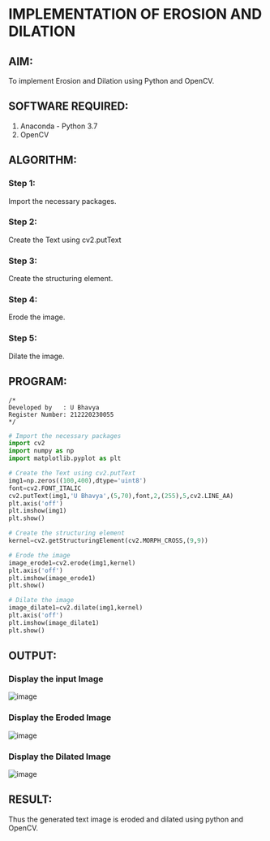 # IMPLEMENTATION OF EROSION AND DILATION
## AIM:
To implement Erosion and Dilation using Python and OpenCV.
## SOFTWARE REQUIRED:
1. Anaconda - Python 3.7
2. OpenCV
## ALGORITHM:
### Step 1:
Import the necessary packages.
### Step 2:
Create the Text using cv2.putText
### Step 3:
Create the structuring element.
### Step 4:
Erode the image.
### Step 5:
Dilate the image.

## PROGRAM:
```
/*
Developed by   : U Bhavya
Register Number: 212220230055
*/
```
``` Python
# Import the necessary packages
import cv2
import numpy as np
import matplotlib.pyplot as plt

# Create the Text using cv2.putText
img1=np.zeros((100,400),dtype='uint8')
font=cv2.FONT_ITALIC
cv2.putText(img1,'U Bhavya',(5,70),font,2,(255),5,cv2.LINE_AA)
plt.axis('off')
plt.imshow(img1)
plt.show()

# Create the structuring element
kernel=cv2.getStructuringElement(cv2.MORPH_CROSS,(9,9))

# Erode the image
image_erode1=cv2.erode(img1,kernel)
plt.axis('off')
plt.imshow(image_erode1)
plt.show()

# Dilate the image
image_dilate1=cv2.dilate(img1,kernel)
plt.axis('off')
plt.imshow(image_dilate1)
plt.show()
```
## OUTPUT:

### Display the input Image
![image](https://user-images.githubusercontent.com/75235293/169954532-6316ce97-b3a4-48e7-9de7-fd931ac17e71.png)


### Display the Eroded Image
![image](https://user-images.githubusercontent.com/75235293/169954604-fdea402d-e867-4829-a652-05660ab2ad18.png)


### Display the Dilated Image
![image](https://user-images.githubusercontent.com/75235293/169954697-72ed3ef0-6ea4-4805-bbef-5ea6dbca64d1.png)


## RESULT:
Thus the generated text image is eroded and dilated using python and OpenCV.
